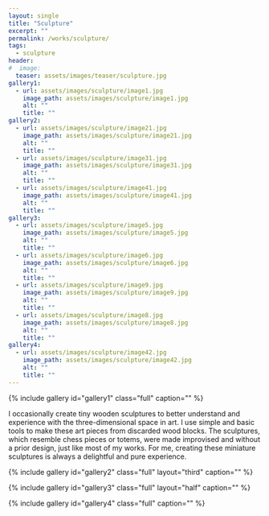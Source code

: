 ```yaml
---
layout: single
title: "Sculpture"
excerpt: ""
permalink: /works/sculpture/
tags:
  - sculpture
header:
#  image: 
  teaser: assets/images/teaser/sculpture.jpg 
gallery1:
  - url: assets/images/sculpture/image1.jpg
    image_path: assets/images/sculpture/image1.jpg
    alt: ""
    title: ""
gallery2:
  - url: assets/images/sculpture/image21.jpg
    image_path: assets/images/sculpture/image21.jpg
    alt: ""
    title: ""
  - url: assets/images/sculpture/image31.jpg
    image_path: assets/images/sculpture/image31.jpg
    alt: ""
    title: ""
  - url: assets/images/sculpture/image41.jpg
    image_path: assets/images/sculpture/image41.jpg
    alt: ""
    title: ""
gallery3:	
  - url: assets/images/sculpture/image5.jpg
    image_path: assets/images/sculpture/image5.jpg
    alt: ""
    title: ""
  - url: assets/images/sculpture/image6.jpg
    image_path: assets/images/sculpture/image6.jpg
    alt: ""
    title: ""
  - url: assets/images/sculpture/image9.jpg
    image_path: assets/images/sculpture/image9.jpg
    alt: ""
    title: ""
  - url: assets/images/sculpture/image8.jpg
    image_path: assets/images/sculpture/image8.jpg
    alt: ""
    title: ""
gallery4:	
  - url: assets/images/sculpture/image42.jpg
    image_path: assets/images/sculpture/image42.jpg
    alt: ""
    title: ""
---
```



{% include gallery id="gallery1" class="full" caption="" %}


I occasionally create tiny wooden sculptures to better understand and experience with the three-dimensional space in art. I use simple and basic tools to make these art pieces from discarded wood blocks. The sculptures, which resemble chess pieces or totems, were made improvised and without a prior design, just like most of my works. For me, creating these miniature sculptures is always a delightful and pure experience.

{% include gallery id="gallery2" class="full" layout="third" caption="" %}

{% include gallery id="gallery3" class="full" layout="half" caption="" %}

{% include gallery id="gallery4" class="full" caption="" %}